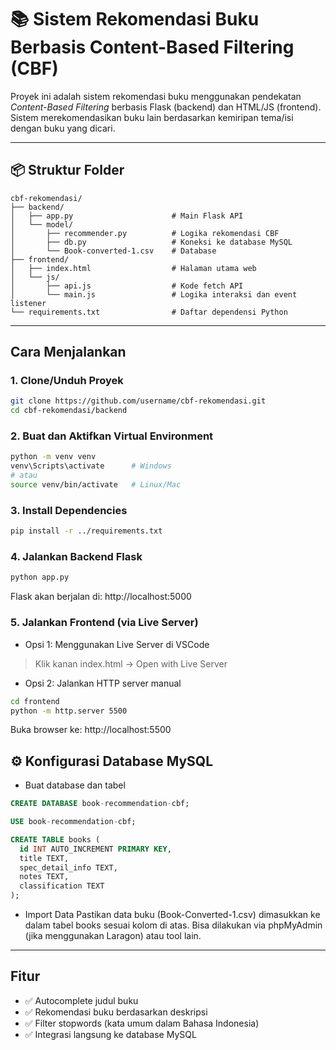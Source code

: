 # 📚 Sistem Rekomendasi Buku Berbasis Content-Based Filtering (CBF)

Proyek ini adalah sistem rekomendasi buku menggunakan pendekatan *Content-Based Filtering* berbasis Flask (backend) dan HTML/JS (frontend). Sistem merekomendasikan buku lain berdasarkan kemiripan tema/isi dengan buku yang dicari.

---

## 📦 Struktur Folder
```
cbf-rekomendasi/
├── backend/
│   ├── app.py                      # Main Flask API
│   └── model/
│       ├── recommender.py          # Logika rekomendasi CBF
│       ├── db.py                   # Koneksi ke database MySQL
│       └── Book-converted-1.csv    # Database
├── frontend/
│   ├── index.html                  # Halaman utama web
│   └── js/
│       ├── api.js                  # Kode fetch API
│       └── main.js                 # Logika interaksi dan event listener
└── requirements.txt                # Daftar dependensi Python
```

---

## Cara Menjalankan

### 1. Clone/Unduh Proyek
```bash
git clone https://github.com/username/cbf-rekomendasi.git
cd cbf-rekomendasi/backend
```

### 2. Buat dan Aktifkan Virtual Environment
```bash
python -m venv venv
venv\Scripts\activate      # Windows
# atau
source venv/bin/activate   # Linux/Mac
```

### 3. Install Dependencies
```bash
pip install -r ../requirements.txt
```


### 4. Jalankan Backend Flask
```bash
python app.py
```

Flask akan berjalan di: http://localhost:5000

### 5. Jalankan Frontend (via Live Server)
- Opsi 1: Menggunakan Live Server di VSCode
> Klik kanan index.html → Open with Live Server
- Opsi 2: Jalankan HTTP server manual
```bash
cd frontend
python -m http.server 5500
```
Buka browser ke: http://localhost:5500

## ⚙️ Konfigurasi Database MySQL
- Buat database dan tabel

```sql
CREATE DATABASE book-recommendation-cbf;

USE book-recommendation-cbf;

CREATE TABLE books (
  id INT AUTO_INCREMENT PRIMARY KEY,
  title TEXT,
  spec_detail_info TEXT,
  notes TEXT,
  classification TEXT
);
```
- Import Data
  Pastikan data buku (Book-Converted-1.csv) dimasukkan ke dalam tabel books sesuai kolom di atas. Bisa dilakukan via phpMyAdmin (jika menggunakan Laragon) atau tool lain.

---

## Fitur
- ✅ Autocomplete judul buku
- ✅ Rekomendasi buku berdasarkan deskripsi
- ✅ Filter stopwords (kata umum dalam Bahasa Indonesia)
- ✅ Integrasi langsung ke database MySQL



